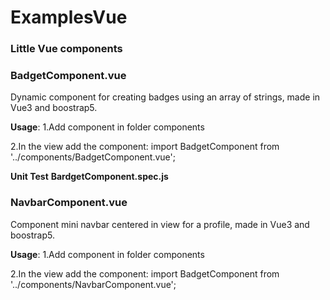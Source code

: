 # ExamplesVue
### Little Vue components 

  ### **BadgetComponent.vue**

  Dynamic component for creating badges using an array of strings, made in Vue3 and boostrap5.
  
  **Usage**: 
  1.Add component in folder components
  
  2.In the view add the component:
  <BadgetComponent :array-badgets="arrayBadgets" />
  import BadgetComponent from '../components/BadgetComponent.vue';

  **Unit Test** **BardgetComponent.spec.js**
  

  ### **NavbarComponent.vue**

  Component mini navbar centered in view for a profile, made in Vue3 and boostrap5.
  
  **Usage**: 
  1.Add component in folder components
  
  2.In the view add the component:
  <NavbarComponent/>
  import BadgetComponent from '../components/NavbarComponent.vue';
